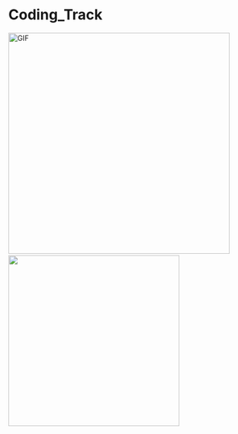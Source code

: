 # Coding_Track

<img src="https://media1.giphy.com/media/fwbZnTftCXVocKzfxR/giphy.gif?cid=ecf05e47cco6129haru0n1t2xhnnk7ft4x2osfsugo89qgtk&rid=giphy.gif&ct=g" alt="GIF" width="440px" /> &nbsp;&nbsp;&nbsp;&nbsp;
<img src="https://media4.giphy.com/media/PiQejEf31116URju4V/giphy.gif?cid=ecf05e471zw7pmssy5ct6iuo0zlf8nwx8zbl0a0qmvbburnj&rid=giphy.gif&ct=g" width="340px"/>
